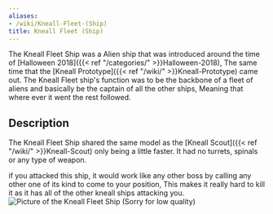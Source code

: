 ```yaml
---
aliases:
- /wiki/Kneall-Fleet-(Ship)
title: Kneall Fleet (Ship)
---
```


The Kneall Fleet Ship was a Alien ship that was introduced around the time of [Halloween 2018]({{< ref "/categories/" >}}Halloween-2018), The same time that the [Kneall Prototype]({{< ref "/wiki/" >}}Kneall-Prototype) came out. The Kneall Fleet ship's function was to be the backbone of a fleet of aliens and basically be the captain of all the other ships, Meaning that where ever it went the rest followed.

## Description

The Kneall Fleet Ship shared the same model as the [Kneall Scout]({{< ref "/wiki/" >}}Kneall-Scout) only being a little faster. It had no turrets, spinals or any type of weapon.

if you attacked this ship, it would work like any other boss by calling any other one of its kind to come to your position, This makes it really hard to kill it as it has all of the other kneall ships attacking you. ![Picture of the Kneall Fleet Ship (Sorry for low
quality)](KneallFleetShip.png "Picture of the Kneall Fleet Ship (Sorry for low quality)")